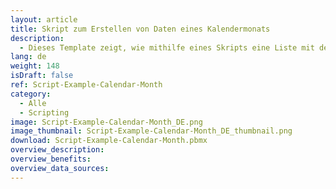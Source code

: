 ```yaml
---
layout: article
title: Skript zum Erstellen von Daten eines Kalendermonats
description: 
  - Dieses Template zeigt, wie mithilfe eines Skripts eine Liste mit den Daten eines gewählten Kalendermonats erstellen kannst.
lang: de
weight: 148
isDraft: false
ref: Script-Example-Calendar-Month
category:
  - Alle
  - Scripting
image: Script-Example-Calendar-Month_DE.png
image_thumbnail: Script-Example-Calendar-Month_DE_thumbnail.png
download: Script-Example-Calendar-Month.pbmx
overview_description:
overview_benefits:
overview_data_sources:
---
```




